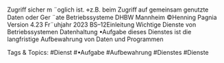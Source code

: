Zugriﬀ sicher m ¨oglich ist.
⋄z.B. beim Zugriﬀ auf gemeinsam genutzte Daten oder Ger ¨ate
Betriebssysteme DHBW Mannheim ©Henning Pagnia Version 4.23 Fr¨uhjahr 2023 BS–12Einleitung Wichtige Dienste von Betriebssystemen
Datenhaltung
•Aufgabe dieses Dienstes ist die langfristige Aufbewahrung von Daten und Programmen

   Tags & Topics:
   #Dienst
   #•Aufgabe
   #Aufbewahrung
   #Dienstes
   #Dienste